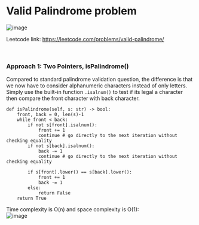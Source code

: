 # Valid Palindrome problem
![image](https://user-images.githubusercontent.com/25105806/153356996-2467fdb6-3093-44fb-b228-cef390798ea4.png)

Leetcode link: https://leetcode.com/problems/valid-palindrome/

<br/>

### Approach 1: Two Pointers, isPalindrome()
Compared to standard palindrome validation question, the difference is that we now have to consider alphanumeric characters instead of only letters. Simply use the built-in function `.isalnum()` to test if its legal a character then compare the front character with back character.

```python3
def isPalindrome(self, s: str) -> bool:
    front, back = 0, len(s)-1
    while front < back:
        if not s[front].isalnum():
            front += 1
            continue # go directly to the next iteration without checking equality
        if not s[back].isalnum():
            back -= 1
            continue # go directly to the next iteration without checking equality

        if s[front].lower() == s[back].lower():
            front += 1
            back -= 1
        else:
            return False
    return True
```

Time complexity is O(n) and space complexity is O(1):\
![image](https://user-images.githubusercontent.com/25105806/153357460-eb0fb40a-ae2c-4e02-9737-d5f488ee56bc.png)
